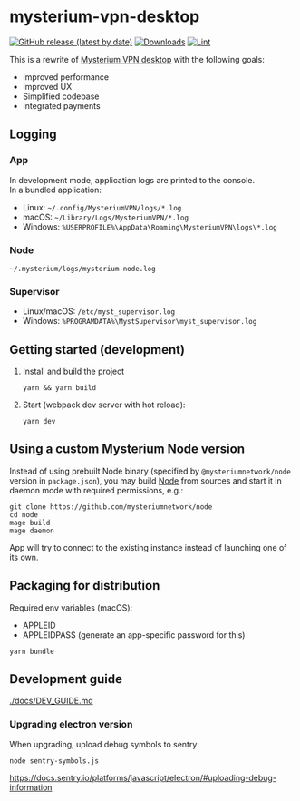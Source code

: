 # mysterium-vpn-desktop

[![GitHub release (latest by date)](https://img.shields.io/github/v/release/mysteriumnetwork/mysterium-vpn-desktop)](https://github.com/mysteriumnetwork/mysterium-vpn-desktop/releases/latest)
[![Downloads](https://img.shields.io/github/downloads/mysteriumnetwork/mysterium-vpn-desktop/total.svg)](https://github.com/mysteriumnetwork/mysterium-vpn-desktop/releases)
[![Lint](https://github.com/mysteriumnetwork/mysterium-vpn-desktop/workflows/Lint/badge.svg?event=push)](https://github.com/mysteriumnetwork/mysterium-vpn-desktop/actions?query=workflow%3ALint)

This is a rewrite of [Mysterium VPN desktop](https://github.com/mysteriumnetwork/mysterium-vpn) with the following goals:
- Improved performance
- Improved UX
- Simplified codebase
- Integrated payments

## Logging

### App

In development mode, application logs are printed to the console.  
In a bundled application:

- Linux: `~/.config/MysteriumVPN/logs/*.log`
- macOS: `~/Library/Logs/MysteriumVPN/*.log`
- Windows: `%USERPROFILE%\AppData\Roaming\MysteriumVPN\logs\*.log`

### Node

`~/.mysterium/logs/mysterium-node.log`

### Supervisor

- Linux/macOS: `/etc/myst_supervisor.log`
- Windows: `%PROGRAMDATA%\MystSupervisor\myst_supervisor.log`

## Getting started (development)

1. Install and build the project
    ```
    yarn && yarn build
    ```
2. Start (webpack dev server with hot reload):

    ```
    yarn dev
    ```

## Using a custom Mysterium Node version

Instead of using prebuilt Node binary (specified by `@mysteriumnetwork/node` version in `package.json`), you may build [Node](https://github.com/mysteriumnetwork/node) from sources and start it in daemon mode with required permissions, e.g.:

```
git clone https://github.com/mysteriumnetwork/node
cd node
mage build
mage daemon
```

App will try to connect to the existing instance instead of launching one of its own.

## Packaging for distribution

Required env variables (macOS):
- APPLEID
- APPLEIDPASS (generate an app-specific password for this)

```
yarn bundle
```

## Development guide

[./docs/DEV_GUIDE.md](./docs/DEV_GUIDE.md)

### Upgrading electron version

When upgrading, upload debug symbols to sentry:
```
node sentry-symbols.js
```
https://docs.sentry.io/platforms/javascript/electron/#uploading-debug-information
